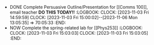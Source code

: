 - DONE Complete Persuasive Outline/Presentation for [[Comms 100]], email teacher **DO THIS TODAY!!**
  :LOGBOOK:
  CLOCK: [2023-11-03 Fri 14:59:59]
  CLOCK: [2023-11-03 Fri 15:00:02]--[2023-11-06 Mon 13:05:35] =>  70:05:33
  :END:
- NOW Complete the spring-related lab for [[Phys253]]
  :LOGBOOK:
  CLOCK: [2023-11-03 Fri 15:03:03]
  CLOCK: [2023-11-03 Fri 15:03:05]
  :END: